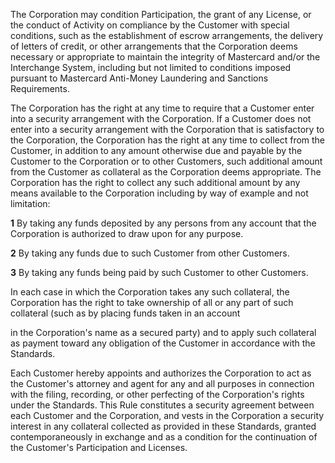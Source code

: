 The Corporation may condition Participation, the grant of any License, or the conduct of Activity on compliance by the Customer with special conditions, such as the establishment of escrow arrangements, the delivery of letters of credit, or other arrangements that the Corporation deems necessary or appropriate to maintain the integrity of Mastercard and/or the Interchange System, including but not limited to conditions imposed pursuant to Mastercard Anti-Money Laundering and Sanctions Requirements.

The Corporation has the right at any time to require that a Customer enter into a security arrangement with the Corporation. If a Customer does not enter into a security arrangement with the Corporation that is satisfactory to the Corporation, the Corporation has the right at any time to collect from the Customer, in addition to any amount otherwise due and payable by the Customer to the Corporation or to other Customers, such additional amount from the Customer as collateral as the Corporation deems appropriate. The Corporation has the right to collect any such additional amount by any means available to the Corporation including by way of example and not limitation:

**1** By taking any funds deposited by any persons from any account that the Corporation is authorized to draw upon for any purpose.

**2** By taking any funds due to such Customer from other Customers.

**3** By taking any funds being paid by such Customer to other Customers.

In each case in which the Corporation takes any such collateral, the Corporation has the right to take ownership of all or any part of such collateral (such as by placing funds taken in an account

in the Corporation's name as a secured party) and to apply such collateral as payment toward any obligation of the Customer in accordance with the Standards.

Each Customer hereby appoints and authorizes the Corporation to act as the Customer's attorney and agent for any and all purposes in connection with the filing, recording, or other perfecting of the Corporation's rights under the Standards. This Rule constitutes a security agreement between each Customer and the Corporation, and vests in the Corporation a security interest in any collateral collected as provided in these Standards, granted contemporaneously in exchange and as a condition for the continuation of the Customer's Participation and Licenses.